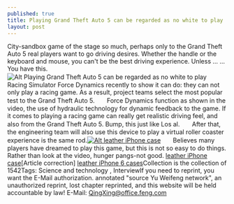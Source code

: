 ```yaml
---
published: true
title: Playing Grand Theft Auto 5 can be regarded as no white to play
layout: post
---
```

City-sandbox game of the stage so much, perhaps only to the Grand Theft Auto 5 real players want to go driving desires. Whether the handle or the keyboard and mouse, you can\'t be the best driving experience. Unless ... ... You have this.![Alt Playing Grand Theft Auto 5 can be regarded as no white to play](https://c2.staticflickr.com/6/5724/23836010516_76ee1483f4_b.jpg)　　Racing Simulator Force Dynamics recently to show it can do: they can not only play a racing game. As a result, project teams select the most popular test to the Grand Theft Auto 5.　　Force Dynamics function as shown in the video, the use of hydraulic technology for dynamic feedback to the game. If it comes to playing a racing game can really get realistic driving feel, and also from the Grand Theft Auto 5. Bump, this just like Los al.　　After that, the engineering team will also use this device to play a virtual roller coaster experience is the same rod.[![Alt leather iPhone case](http://www.purcase.com/image/cache/catalog/i6c/leather_case_i6001_1-600x600.jpg)](http://www.purcase.com/rainbow-iphone-6-genuine-leather-case-yellow-green-p50c59.html)　　Believes many players have dreamed to play this game, but this is not so easy to do things. Rather than look at the video, hunger pangs-not good. [leather iPhone case](http://www.purcase.com/rainbow-iphone-6-genuine-leather-case-yellow-green-p50c59.html)[Article correction] [leather iPhone 6 cases](http://marcjacobsweb.tumblr.com/post/135537129226/can-have-a-variety-of-play-scooter-bike-two-in-one)Collection is the collection of 1542Tags: Science and technology , InterviewIf you need to reprint, you want the E-Mail authorization. annotated \"source Yu Weifeng network\", an unauthorized reprint, lost chapter reprinted, and this website will be held accountable by law! E-Mail: QingXing@office.feng.com